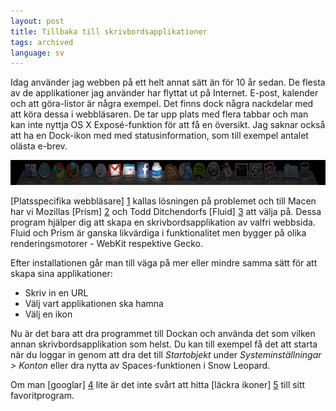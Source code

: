 ```yaml
---
layout: post
title: Tillbaka till skrivbordsapplikationer
tags: archived
language: sv
---
```

Idag använder jag webben på ett helt annat sätt än för 10 år sedan. De flesta av de applikationer jag  använder har flyttat ut på Internet. E-post, kalender och att göra-listor är några exempel. Det finns dock några nackdelar med att köra dessa i webbläsaren. De tar upp plats med flera tabbar och man kan inte nyttja OS X Exposé-funktion för att få en översikt. Jag saknar också att ha en Dock-ikon med med statusinformation, som till exempel antalet olästa e-brev.

<img src="/images/dock.jpg" alt="" width="680" height="40" />

[Platsspecifika webbläsare] [1] kallas lösningen på problemet och till Macen har vi Mozillas [Prism] [2] och Todd Ditchendorfs [Fluid] [3] att välja på. Dessa program hjälper dig att skapa en skrivbordsapplikation av valfri webbsida. Fluid och Prism är ganska likvärdiga i funktionalitet men bygger på olika renderingsmotorer - WebKit respektive Gecko.

Efter installationen går man till väga på mer eller mindre samma sätt för att skapa sina applikationer:

* Skriv in en URL
* Välj vart applikationen ska hamna
* Välj en ikon

Nu är det bara att dra programmet till Dockan och använda det som vilken annan skrivbordsapplikation som helst. Du kan till exempel få det att starta när du loggar in genom att dra det till _Startobjekt_ under _Systeminställningar > Konton_ eller dra nytta av Spaces-funktionen i Snow Leopard.

Om man [googlar] [4] lite är det inte svårt att hitta [läckra ikoner] [5] till sitt favoritprogram.

[1]: http://en.wikipedia.org/wiki/Site-specific_browser
[2]: http://www.mozillalabs.com/en-US/prism/
[3]: http://fluidapp.com
[4]: http://www.google.com/search?q=fluid+OR+prism+icons
[5]: http://www.flickr.com/groups/fluid_icons/pool
